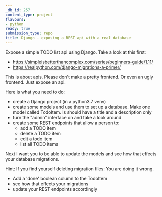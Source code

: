 ```yaml
---
_db_id: 257
content_type: project
flavours:
- python
ready: true
submission_type: repo
title: Django - exposing a REST api with a real database
---
```


Expose a simple TODO list api using Django. Take a look at this first:

- https://simpleisbetterthancomplex.com/series/beginners-guide/1.11/
- https://realpython.com/django-migrations-a-primer/

This is about apis. Please don't make a pretty frontend. Or even an ugly frontend. Just expose an api.

Here is what you need to do:

- create a Django project (in a python3.7 venv)
- create some models and use them to set up a database. Make one model called TodoItem. Is should have a title and a description only
- turn the "admin" interface on and take a look around
- create some REST endpoints that allow a person to:
  - add a TODO item
  - delete a TODO item
  - edit a todo item
  - list all TODO items

Next I want you to be able to update the models and see how that effects your database migrations.

Hint: If you find yourself deleting migration files: You are doing it wrong.

- Add a 'done' boolean column to the TodoItem
- see how that effects your migrations
- update your REST endpoints accordingly
